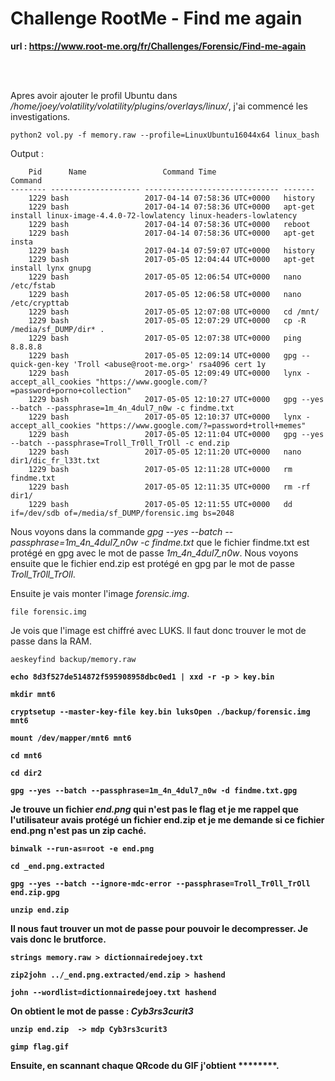 # Challenge RootMe - Find me again

**url : https://www.root-me.org/fr/Challenges/Forensic/Find-me-again** 

<br><br>

Apres avoir ajouter le profil Ubuntu dans */home/joey/volatility/volatility/plugins/overlays/linux/*, j'ai commencé les investigations.

    python2 vol.py -f memory.raw --profile=LinuxUbuntu16044x64 linux_bash

Output : 

        Pid      Name                 Command Time                   Command
    -------- -------------------- ------------------------------ -------
        1229 bash                 2017-04-14 07:58:36 UTC+0000   history 
        1229 bash                 2017-04-14 07:58:36 UTC+0000   apt-get install linux-image-4.4.0-72-lowlatency linux-headers-lowlatency
        1229 bash                 2017-04-14 07:58:36 UTC+0000   reboot
        1229 bash                 2017-04-14 07:58:36 UTC+0000   apt-get insta
        1229 bash                 2017-04-14 07:59:07 UTC+0000   history 
        1229 bash                 2017-05-05 12:04:44 UTC+0000   apt-get install lynx gnupg
        1229 bash                 2017-05-05 12:06:54 UTC+0000   nano /etc/fstab 
        1229 bash                 2017-05-05 12:06:58 UTC+0000   nano /etc/crypttab 
        1229 bash                 2017-05-05 12:07:08 UTC+0000   cd /mnt/
        1229 bash                 2017-05-05 12:07:29 UTC+0000   cp -R /media/sf_DUMP/dir* .
        1229 bash                 2017-05-05 12:07:38 UTC+0000   ping 8.8.8.8
        1229 bash                 2017-05-05 12:09:14 UTC+0000   gpg --quick-gen-key 'Troll <abuse@root-me.org>' rsa4096 cert 1y
        1229 bash                 2017-05-05 12:09:49 UTC+0000   lynx -accept_all_cookies "https://www.google.com/?=password+porno+collection"
        1229 bash                 2017-05-05 12:10:27 UTC+0000   gpg --yes --batch --passphrase=1m_4n_4dul7_n0w -c findme.txt
        1229 bash                 2017-05-05 12:10:37 UTC+0000   lynx -accept_all_cookies "https://www.google.com/?=password+troll+memes"
        1229 bash                 2017-05-05 12:11:04 UTC+0000   gpg --yes --batch --passphrase=Troll_Tr0ll_TrOll -c end.zip
        1229 bash                 2017-05-05 12:11:20 UTC+0000   nano dir1/dic_fr_l33t.txt 
        1229 bash                 2017-05-05 12:11:28 UTC+0000   rm findme.txt
        1229 bash                 2017-05-05 12:11:35 UTC+0000   rm -rf dir1/
        1229 bash                 2017-05-05 12:11:55 UTC+0000   dd if=/dev/sdb of=/media/sf_DUMP/forensic.img bs=2048

Nous voyons dans la commande *gpg --yes --batch --passphrase=1m_4n_4dul7_n0w -c findme.txt* que le fichier findme.txt est protégé en gpg avec le mot de passe *1m_4n_4dul7_n0w*. Nous voyons ensuite que le fichier end.zip est protégé en gpg par le mot de passe *Troll_Tr0ll_TrOll*.
<br>

Ensuite je vais monter l'image *forensic.img*.

    file forensic.img

Je vois que l'image est chiffré avec LUKS. Il faut donc trouver le mot de passe dans la RAM.

    aeskeyfind backup/memory.raw
<b>

    echo 8d3f527de514872f595908958dbc0ed1 | xxd -r -p > key.bin
<b>

    mkdir mnt6
<b>

    cryptsetup --master-key-file key.bin luksOpen ./backup/forensic.img mnt6
<b>

    mount /dev/mapper/mnt6 mnt6
<b>

    cd mnt6
<b>

    cd dir2
<b>

    gpg --yes --batch --passphrase=1m_4n_4dul7_n0w -d findme.txt.gpg
<b>

Je trouve un fichier *end.png* qui n'est pas le flag et je me rappel que l'utilisateur avais protégé un fichier end.zip et je me demande si ce fichier end.png n'est pas un zip caché.

    binwalk --run-as=root -e end.png
<b>

    cd _end.png.extracted
<b>

    gpg --yes --batch --ignore-mdc-error --passphrase=Troll_Tr0ll_TrOll end.zip.gpg
<b>

    unzip end.zip

Il nous faut trouver un mot de passe pour pouvoir le decompresser. Je vais donc le brutforce.

<b>

    strings memory.raw > dictionnairedejoey.txt
<b>

    zip2john ../_end.png.extracted/end.zip > hashend
<b>

    john --wordlist=dictionnairedejoey.txt hashend
<b>

On obtient le mot de passe : *Cyb3rs3curit3*

    unzip end.zip  -> mdp Cyb3rs3curit3

    gimp flag.gif

Ensuite, en scannant chaque QRcode du GIF j'obtient ********.
